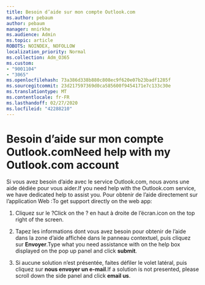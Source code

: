 ```yaml
---
title: Besoin d’aide sur mon compte Outlook.com
ms.author: pebaum
author: pebaum
manager: mnirkhe
ms.audience: Admin
ms.topic: article
ROBOTS: NOINDEX, NOFOLLOW
localization_priority: Normal
ms.collection: Adm_O365
ms.custom:
- "9001104"
- "3065"
ms.openlocfilehash: 73a386d338b880c808ec9f620e07b23badf1285f
ms.sourcegitcommit: 23d217597369d0ca585600f9454171e7c133c30e
ms.translationtype: MT
ms.contentlocale: fr-FR
ms.lasthandoff: 02/27/2020
ms.locfileid: "42288210"
---
```

# <a name="need-help-with-my-outlookcom-account"></a><span data-ttu-id="7902c-102">Besoin d’aide sur mon compte Outlook.com</span><span class="sxs-lookup"><span data-stu-id="7902c-102">Need help with my Outlook.com account</span></span>

<span data-ttu-id="7902c-103">Si vous avez besoin d’aide avec le service Outlook.com, nous avons une aide dédiée pour vous aider.</span><span class="sxs-lookup"><span data-stu-id="7902c-103">If you need help with the Outlook.com service, we have dedicated help to assist you.</span></span> <span data-ttu-id="7902c-104">Pour obtenir de l’aide directement sur l’application Web :</span><span class="sxs-lookup"><span data-stu-id="7902c-104">To get support directly on the web app:</span></span> 

1. <span data-ttu-id="7902c-105">Cliquez sur le ?</span><span class="sxs-lookup"><span data-stu-id="7902c-105">Click on the ?</span></span> <span data-ttu-id="7902c-106">en haut à droite de l’écran.</span><span class="sxs-lookup"><span data-stu-id="7902c-106">icon on the top right of the screen.</span></span> 

2. <span data-ttu-id="7902c-107">Tapez les informations dont vous avez besoin pour obtenir de l’aide dans la zone d’aide affichée dans le panneau contextuel, puis cliquez sur **Envoyer**.</span><span class="sxs-lookup"><span data-stu-id="7902c-107">Type what you need assistance with on the help box displayed on the pop up panel and click **submit**.</span></span> 

3. <span data-ttu-id="7902c-108">Si aucune solution n’est présentée, faites défiler le volet latéral, puis cliquez sur **nous envoyer un e-mail**.</span><span class="sxs-lookup"><span data-stu-id="7902c-108">If a solution is not presented, please scroll down the side panel and click **email us**.</span></span>
